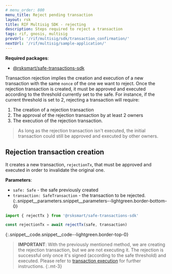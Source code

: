 ```yaml
---
# menu_order: 800
menu_title: Reject pending transaction
layout: rsk
title: RIF Multisig SDK - rejecting
description: Steps required to reject a transaction
tags: rif, gnosis, multisig
prevUrl: '/rif/multisig/sdk/transaction_confirmation/'
nextUrl: '/rif/multisig/sample-application/'
---
```


**Required packages**:
- [@rsksmart/safe-transactions-sdk](https://github.com/rsksmart/safe-transactions-sdk)

Transaction rejection implies the creation and execution of a new transaction with the same `nonce` of the one we want to reject.
Once the rejection transaction is created, it must be approved and executed according to the threshold currently set to the safe.
For instance, if the current threshold is set to 2, rejecting a transaction will require:
1. The creation of a rejection transaction
2. The approval of the rejection transaction by at least 2 owners
3. The execution of the rejection transaction.

> As long as the rejection transaction isn't executed, the initial transaction could still be approved and executed by other owners.

## Rejection transaction creation

It creates a new transaction, `rejectionTx`,  that must be approved and executed in order to invalidate the original one.

**Parameters**:
- `safe: Safe` - the safe previously created
- `transaction: SafeTransaction` - the transaction to be rejected.
{:.snippet__parameters.snippet__parameters--lightgreen.border-bottom-0}

```ts
import { rejectTx } from '@rsksmart/safe-transactions-sdk'

const rejectionTx = await rejectTx(safe, transaction)
```
{:.snippet__code.snippet__code--lightgreen.border-top-0}


> **IMPORTANT**: With the previously mentioned method, we are creating the rejection transaction, but we are not executing it. The rejection is successful only once it's signed (according to the safe threshold) and executed. Please refer to [transaction execution](/rif/multisig/sdk/transaction_confirmation) for further instructions.
{:.mt-3}
